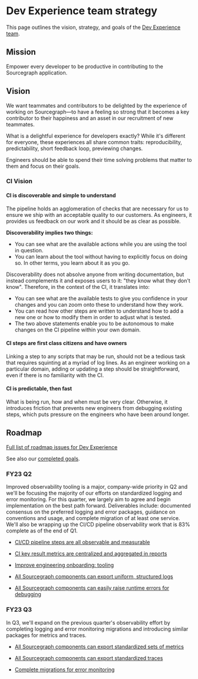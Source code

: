 # Dev Experience team strategy

This page outlines the vision, strategy, and goals of the [Dev Experience team](../../../departments/engineering/dev/enablement/dev-experience/index.md).

## Mission

Empower every developer to be productive in contributing to the Sourcegraph application.

## Vision

We want teammates and contributors to be delighted by the experience of working on Sourcegraph—to have a feeling so strong that it becomes a key contributor to their happiness and an asset in our recruitment of new teammates.

What is a delightful experience for developers exactly? While it's different for everyone, these experiences all share common traits: reproducibility, predictability, short feedback loop, previewing changes.

Engineers should be able to spend their time solving problems that matter to them and focus on their goals.

### CI Vision

#### CI is discoverable and simple to understand

The pipeline holds an agglomeration of checks that are necessary for us to ensure we ship with an acceptable quality to our customers. As engineers, it provides us feedback on our work and it should be as clear as possible.

**Discoverability implies two things:**

- You can see what are the available actions while you are using the tool in question.
- You can learn about the tool without having to explicitly focus on doing so. In other terms, you learn about it as you go.

Discoverability does not absolve anyone from writing documentation, but instead complements it and exposes users to it: "they know what they don't know". Therefore, in the context of the CI, it translates into:

- You can see what are the available tests to give you confidence in your changes and you can zoom onto these to understand how they work.
- You can read how other steps are written to understand how to add a new one or how to modify them in order to adjust what is tested.
- The two above statements enable you to be autonomous to make changes on the CI pipeline within your own domain.

#### CI steps are first class citizens and have owners

Linking a step to any scripts that may be run, should not be a tedious task that requires squinting at a myriad of log lines. As an engineer working on a particular domain, adding or updating a step should be straightforward, even if there is no familiarity with the CI.

#### CI is predictable, then fast

What is being run, how and when must be very clear. Otherwise, it introduces friction that prevents new engineers from debugging existing steps, which puts pressure on the engineers who have been around longer.

## Roadmap

[Full list of roadmap issues for Dev Experience](https://github.com/orgs/sourcegraph/projects/214/views/14?filterQuery=owning-org%3AEnablement+owning-team%3A%22Dev+Experience%22)

See also our [completed goals](../../../departments/engineering/dev/enablement/dev-experience/goals_completed.md).

### FY23 Q2

Improved observability tooling is a major, company-wide priority in Q2 and we'll be focusing the majority of our efforts on standardized logging and error monitoring. For this quarter, we largely aim to agree and begin implementation on the best path forward. Deliverables include: documented consensus on the preferred logging and error packages, guidance on conventions and usage, and complete migration of at least one service. We'll also be wrapping up the CI/CD pipeline observability work that is 83% complete as of the end of Q1.

- [CI/CD pipeline steps are all observable and measurable](https://github.com/sourcegraph/engineering-tracker/issues/74)

- [CI key result metrics are centralized and aggregated in reports](https://github.com/sourcegraph/sourcegraph/issues/33242)

- [Improve engineering onboarding: tooling](https://github.com/sourcegraph/sourcegraph/issues/31005)

- [All Sourcegraph components can export uniform, structured logs](https://github.com/sourcegraph/sourcegraph/issues/33192)

- [All Sourcegraph components can easily raise runtime errors for debugging](https://github.com/sourcegraph/sourcegraph/issues/33240)

### FY23 Q3

In Q3, we'll expand on the previous quarter's observability effort by completing logging and error monitoring migrations and introducing similar packages for metrics and traces.

- [All Sourcegraph components can export standardized sets of metrics](https://github.com/sourcegraph/sourcegraph/issues/33241)

- [All Sourcegraph components can export standardized traces](https://github.com/sourcegraph/sourcegraph/issues/34796)

- [Complete migrations for error monitoring](https://github.com/sourcegraph/sourcegraph/issues/34795)
